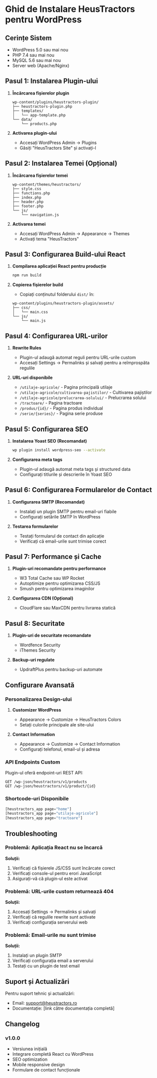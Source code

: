 # Ghid de Instalare HeusTractors pentru WordPress

## Cerințe Sistem

- WordPress 5.0 sau mai nou
- PHP 7.4 sau mai nou
- MySQL 5.6 sau mai nou
- Server web (Apache/Nginx)

## Pasul 1: Instalarea Plugin-ului

1. **Încărcarea fișierelor plugin**
   ```
   wp-content/plugins/heustractors-plugin/
   ├── heustractors-plugin.php
   ├── templates/
   │   └── app-template.php
   └── data/
       └── products.php
   ```

2. **Activarea plugin-ului**
   - Accesați WordPress Admin → Plugins
   - Găsiți "HeusTractors Site" și activați-l

## Pasul 2: Instalarea Temei (Opțional)

1. **Încărcarea fișierelor temei**
   ```
   wp-content/themes/heustractors/
   ├── style.css
   ├── functions.php
   ├── index.php
   ├── header.php
   ├── footer.php
   └── js/
       └── navigation.js
   ```

2. **Activarea temei**
   - Accesați WordPress Admin → Appearance → Themes
   - Activați tema "HeusTractors"

## Pasul 3: Configurarea Build-ului React

1. **Compilarea aplicației React pentru producție**
   ```bash
   npm run build
   ```

2. **Copierea fișierelor build**
   - Copiați conținutul folderului `dist/` în:
   ```
   wp-content/plugins/heustractors-plugin/assets/
   ├── css/
   │   └── main.css
   └── js/
       └── main.js
   ```

## Pasul 4: Configurarea URL-urilor

1. **Rewrite Rules**
   - Plugin-ul adaugă automat reguli pentru URL-urile custom
   - Accesați Settings → Permalinks și salvați pentru a reîmprospăta regulile

2. **URL-uri disponibile**
   - `/utilaje-agricole/` - Pagina principală utilaje
   - `/utilaje-agricole/cultivarea-pajistilor/` - Cultivarea pajiștilor
   - `/utilaje-agricole/prelucrarea-solului/` - Prelucrarea solului
   - `/tractoare/` - Pagina tractoare
   - `/produs/{id}/` - Pagina produs individual
   - `/serie/{series}/` - Pagina serie produse

## Pasul 5: Configurarea SEO

1. **Instalarea Yoast SEO (Recomandat)**
   ```bash
   wp plugin install wordpress-seo --activate
   ```

2. **Configurarea meta tags**
   - Plugin-ul adaugă automat meta tags și structured data
   - Configurați titlurile și descrierile în Yoast SEO

## Pasul 6: Configurarea Formularelor de Contact

1. **Configurarea SMTP (Recomandat)**
   - Instalați un plugin SMTP pentru email-uri fiabile
   - Configurați setările SMTP în WordPress

2. **Testarea formularelor**
   - Testați formularul de contact din aplicație
   - Verificați că email-urile sunt trimise corect

## Pasul 7: Performance și Cache

1. **Plugin-uri recomandate pentru performance**
   - W3 Total Cache sau WP Rocket
   - Autoptimize pentru optimizarea CSS/JS
   - Smush pentru optimizarea imaginilor

2. **Configurarea CDN (Opțional)**
   - CloudFlare sau MaxCDN pentru livrarea statică

## Pasul 8: Securitate

1. **Plugin-uri de securitate recomandate**
   - Wordfence Security
   - iThemes Security

2. **Backup-uri regulate**
   - UpdraftPlus pentru backup-uri automate

## Configurare Avansată

### Personalizarea Design-ului

1. **Customizer WordPress**
   - Appearance → Customize → HeusTractors Colors
   - Setați culorile principale ale site-ului

2. **Contact Information**
   - Appearance → Customize → Contact Information
   - Configurați telefonul, email-ul și adresa

### API Endpoints Custom

Plugin-ul oferă endpoint-uri REST API:

```
GET /wp-json/heustractors/v1/products
GET /wp-json/heustractors/v1/product/{id}
```

### Shortcode-uri Disponibile

```php
[heustractors_app page="home"]
[heustractors_app page="utilaje-agricole"]
[heustractors_app page="tractoare"]
```

## Troubleshooting

### Problemă: Aplicația React nu se încarcă

**Soluții:**
1. Verificați că fișierele JS/CSS sunt încărcate corect
2. Verificați console-ul pentru erori JavaScript
3. Asigurați-vă că plugin-ul este activat

### Problemă: URL-urile custom returnează 404

**Soluții:**
1. Accesați Settings → Permalinks și salvați
2. Verificați că regulile rewrite sunt activate
3. Verificați configurația serverului web

### Problemă: Email-urile nu sunt trimise

**Soluții:**
1. Instalați un plugin SMTP
2. Verificați configurația email a serverului
3. Testați cu un plugin de test email

## Suport și Actualizări

Pentru suport tehnic și actualizări:
- Email: support@heustractors.ro
- Documentație: [link către documentația completă]

## Changelog

### v1.0.0
- Versiunea inițială
- Integrare completă React cu WordPress
- SEO optimization
- Mobile responsive design
- Formulare de contact funcționale